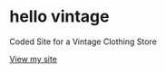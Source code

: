 # hello vintage
Coded Site for a Vintage Clothing Store

[View my site](https://johndoenma.github.io/hellovintage/)
